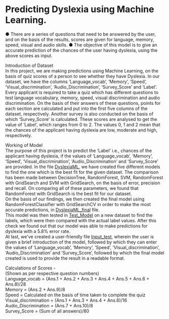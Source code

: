
# Predicting Dyslexia using Machine Learning.

● There are a series of questions that need to be answered by the user, and on the basis of the results, scores are given for language, memory, speed,
visual and audio skills.
● The objective of this model is to give an accurate prediction of the chances of the user having dyslexia, using the above scores as input.

Introduction of Dataset <br />
In this project, we are making predictions using Machine Learning, on the basis of quiz scores of a person to see whether they have Dyslexia. In our dataset, we have the columns ‘Language_vocab’, ‘Memory’, ‘Speed’, ‘Visual_discrimination’, ‘Audio_Discrimination’, ‘Survey_Score’ and ‘Label’. Every applicant is required to take a quiz which has different questions to test language vocabulary, memory, speed, visual discrimination and audio discrimination. On the basis of their answers of these questions, points for each section are calculated and put into the first five columns of the dataset, respectively. Another survey is also conducted on the basis of which ‘Survey_Score’ is calculated. These scores are analysed to get the value of ‘Label’, which ranges from 0 to 2. The values 0, 1 and 2 mean that the chances of the applicant having dyslexia are low, moderate and high, respectively. 

Working of Model <br />
The purpose of this project is to predict the ‘Label’ i.e., chances of the applicant having dyslexia, if the values of ‘Language_vocab’, ‘Memory’, ‘Speed’, ‘Visual_discrimination’, ‘Audio_Discrimination’ and ‘Survey_Score’ are provided. In the file [DyslexiaML](https://github.com/Manvi-Kaur/HackathonML/blob/main/DyslexiaML.ipynb), we have created five different models to find the one which is the best fit for the given dataset. The comparison has been made between DecisionTree, RandomForest, SVM, RandomForest with GridSearch and SVM with GridSearch, on the basis of error, precision and recall. On comparing all of these parameters, we found that RandomForest with GridSearch is the best fit for our dataset. <br />
On the basis of our findings, we then created the final model using RandomForestClassifier with GridSearchCV in order to make the most accurate predictions, in [DyslexiaML_final](https://github.com/Manvi-Kaur/HackathonML/blob/main/DyslexiaML_final.ipynb) file. <br/>
This model was then tested in [Test_Model](https://github.com/Manvi-Kaur/HackathonML/blob/main/Test_Model.ipynb) on a new dataset to find the labels, which were then compared with the actual label values. After this check we found out that our model was able to make predictions for dyslexia with a 5.8% error rate.<br/>
At last, we've created a user-friendly file [Input_test](https://github.com/Manvi-Kaur/HackathonML/blob/main/Input_test.ipynb), wherein the user is given a brief introduction of the model, followed by which they can enter the values of ‘Language_vocab’, ‘Memory’, ‘Speed’, ‘Visual_discrimination’, ‘Audio_Discrimination’ and ‘Survey_Score’, followed by which the final model created is used to provide the result in a readable format. <br/>

Calculations of Scores - <br />
(Shown as per respective question numbers)<br />
Language_vocab = (Ans.1 + Ans.2 + Ans.3 + Ans.4 + Ans.5 + Ans.6 + Ans.8)/28<br />
Memory = (Ans.2 + Ans.9)/8 <br />
Speed = Calculated on the basis of time taken to complete the quiz <br />
Visual_discrimination = (Ans.1 + Ans.3 + Ans.4 + Ans.6)/16 <br />
Audio_Discrimination = (Ans.7 + Ans.10)/8 <br />
Survey_Score = (Sum of all answers)/80 <br />


